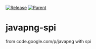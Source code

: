 [![Release](https://jitpack.io/v/umjammer/javapng-spi.svg?style=flat-square)](https://jitpack.io/#umjammer/javapng-spi) [![Parent](https://img.shields.io/badge/Parent-vavi--image-pink)](https://github.com/umjammer/vavi-image)

# javapng-spi

from code.google.com/p/javapng with spi

